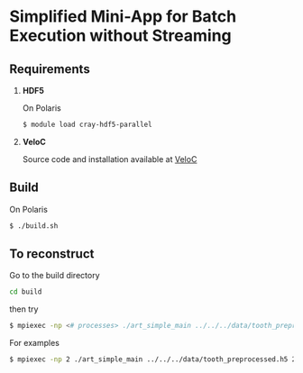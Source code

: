 # Simplified Mini-App for Batch Execution without Streaming

## Requirements

1. **HDF5**

   On Polaris
    ```bash
    $ module load cray-hdf5-parallel

3. **VeloC**

   Source code and installation available at [VeloC](https://veloc.readthedocs.io/en/latest/)

## Build

On Polaris

```bash
$ ./build.sh
```

## To reconstruct

Go to the build directory

```bash
cd build
```

then try

```bash
$ mpiexec -np <# processes> ./art_simple_main ../../../data/tooth_preprocessed.h5 294.078 <# outer iterations> <# inner iterations> ../art_simple.cfg
```
    
For examples

```bash
$ mpiexec -np 2 ./art_simple_main ../../../data/tooth_preprocessed.h5 294.078 5 2 ../art_simple.cfg
```



